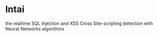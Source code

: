 # Intai

the realtime SQL Injection and XSS Cross Site-scripting detection with Neural Networks algorithms